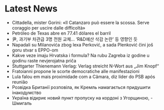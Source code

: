# Latest News
-  Cittadella, mister Gorini: «Il Catanzaro può essere la scossa. Serve coraggio per uscire dalle difficoltà»
-  Petróleo de Texas abre en 77.41 dólares el barril
-  尹, 과기부 차관급 3명 전원 교체… ‘R&D예산 삭감 논란’ 등 영향인 듯
-  Napadali su Milanovića zbog lexa Perković, a sada Plenković čini još goru stvar s EPPO-om
-  Kakve veze imaju Hrvatska i formula? Na rubu Zagreba iz godine u godinu raste nevjerojatna priča
-  Stuttgarter Thienemann Verlag: Verlag streicht N-Wort aus „Jim Knopf“
-  Fratoianni propone le scorte democratiche alle manifestazioni
-  Lula falou em mais proximidade com a Câmara, diz líder do PSB após reunião
-  Розвідка Британії розповіла, як Кремль намагається придушити інакодумство
-  Україна відкриє новий пункт пропуску на кордоні з Угорщиною, - Шмигаль
